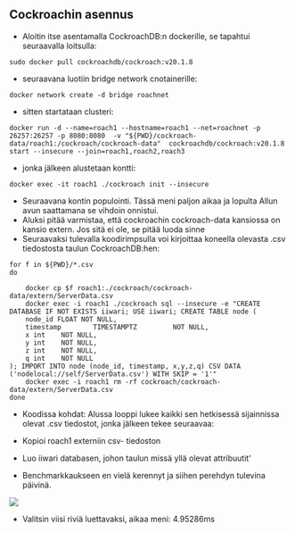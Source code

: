 ## Cockroachin asennus

- Aloitin itse asentamalla CockroachDB:n dockerille, se tapahtui seuraavalla loitsulla:

`sudo docker pull cockroachdb/cockroach:v20.1.8`

- seuraavana luotiin bridge network cnotainerille:

`docker network create -d bridge roachnet`

- sitten startataan clusteri:

`docker run -d --name=roach1 --hostname=roach1 --net=roachnet -p 26257:26257 -p 8080:8080  -v "${PWD}/cockroach-data/roach1:/cockroach/cockroach-data"  cockroachdb/cockroach:v20.1.8 start --insecure --join=roach1,roach2,roach3`

- jonka jälkeen alustetaan kontti:

`docker exec -it roach1 ./cockroach init --insecure`

- Seuraavana kontin populointi. Tässä meni paljon aikaa ja lopulta Allun avun saattamana se vihdoin onnistui.
- Aluksi pitää varmistaa, että cockroachin cockroach-data kansiossa on kansio extern. Jos sitä ei ole, se pitää luoda sinne
- Seuraavaksi tulevalla koodirimpsulla voi kirjoittaa koneella olevasta .csv tiedostosta taulun CockroachDB:hen:

```
for f in ${PWD}/*.csv
do
   
    docker cp $f roach1:./cockroach/cockroach-data/extern/ServerData.csv
    docker exec -i roach1 ./cockroach sql --insecure -e "CREATE DATABASE IF NOT EXISTS iiwari; USE iiwari; CREATE TABLE node (
    node_id FLOAT NOT NULL,
    timestamp        TIMESTAMPTZ         NOT NULL,
    x int    NOT NULL,
    y int    NOT NULL,
    z int    NOT NULL,
    q int    NOT NULL
); IMPORT INTO node (node_id, timestamp, x,y,z,q) CSV DATA ('nodelocal://self/ServerData.csv') WITH SKIP = '1'"
    docker exec -i roach1 rm -rf cockroach/cockroach-data/extern/ServerData.csv
done
```
- Koodissa kohdat: Alussa looppi lukee kaikki sen hetkisessä sijainnissa olevat .csv tiedostot, jonka jälkeen tekee seuraavaa:
- Kopioi roach1 externiin csv- tiedoston
- Luo iiwari databasen, johon taulun missä yllä olevat attribuutit'

- Benchmarkkaukseen en vielä kerennyt ja siihen perehdyn tulevina päivinä.

![](https://gitlab.dclabra.fi/wiki/uploads/upload_1f0bb1c7f0d7d30b9268c24a4d5bb5b1.png)

- Valitsin viisi riviä luettavaksi, aikaa meni: 4.95286ms
